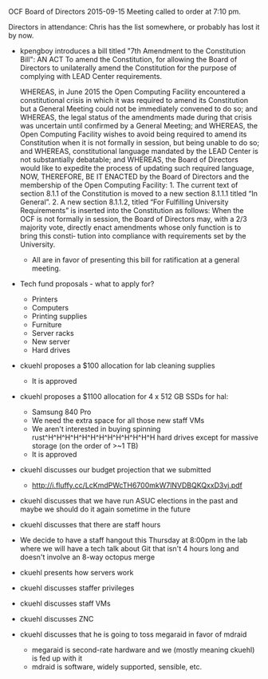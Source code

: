 OCF Board of Directors
2015-09-15
Meeting called to order at 7:10 pm.

Directors in attendance:
Chris has the list somewhere, or probably has lost it by now.

 - kpengboy introduces a bill titled "7th Amendment to the Constitution Bill":
                                     AN ACT
      To amend the Constitution, for allowing the Board of Directors to
    unilaterally amend the Constitution for the purpose of complying with
                            LEAD Center requirements.

    WHEREAS, in June 2015 the Open Computing Facility encountered a
      constitutional crisis in which it was required to amend its
      Constitution but a General Meeting could not be immediately convened
      to do so; and
    WHEREAS, the legal status of the amendments made during that crisis was
      uncertain until confirmed by a General Meeting; and
    WHEREAS, the Open Computing Facility wishes to avoid being required to
      amend its Constitution when it is not formally in session, but being
      unable to do so; and
    WHEREAS, constitutional language mandated by the LEAD Center is not
      substantially debatable; and
    WHEREAS, the Board of Directors would like to expedite the process of
      updating such required language,
      NOW, THEREFORE, BE IT ENACTED by the Board of Directors and the
    membership of the Open Computing Facility:
       1. The current text of section 8.1.1 of the Constitution is moved
          to a new section 8.1.1.1 titled “In General”.
       2. A new section 8.1.1.2, titled “For Fulfilling University
          Requirements” is inserted into the Constitution as follows:
              When  the  OCF is not formally in session, the Board of
              Directors may, with a 2/3 majority vote, directly enact
              amendments whose only function is to bring this consti‐
              tution into compliance with  requirements  set  by  the
              University.
    - All are in favor of presenting this bill for ratification at a general
      meeting.
 - Tech fund proposals - what to apply for?
    - Printers
    - Computers
    - Printing supplies
    - Furniture
    - Server racks
    - New server
    - Hard drives
 - ckuehl proposes a $100 allocation for lab cleaning supplies
    - It is approved
 - ckuehl proposes a $1100 allocation for 4 x 512 GB SSDs for hal:
    - Samsung 840 Pro
    - We need the extra space for all those new staff VMs
    - We aren't interested in buying spinning rust^H^H^H^H^H^H^H^H^H^H^H^H^H
      hard drives except for massive storage (on the order of >~1 TB)
    - It is approved
 - ckuehl discusses our budget projection that we submitted
    - http://i.fluffy.cc/LcKmdPWcTH6700mkW7lNVDBQKQxxD3vj.pdf
 - ckuehl discusses that we have run ASUC elections in the past and maybe we
   should do it again sometime in the future
 - ckuehl discusses that there are staff hours
 - We decide to have a staff hangout this Thursday at 8:00pm in the lab where
   we will have a tech talk about Git that isn't 4 hours long and doesn't
   involve an 8-way octopus merge
 - ckuehl presents how servers work
 - ckuehl discusses staffer privileges
 - ckuehl discusses staff VMs
 - ckuehl discusses ZNC
 - ckuehl discusses that he is going to toss megaraid in favor of mdraid
    - megaraid is second-rate hardware and we (mostly meaning ckuehl) is fed
      up with it
    - mdraid is software, widely supported, sensible, etc.
